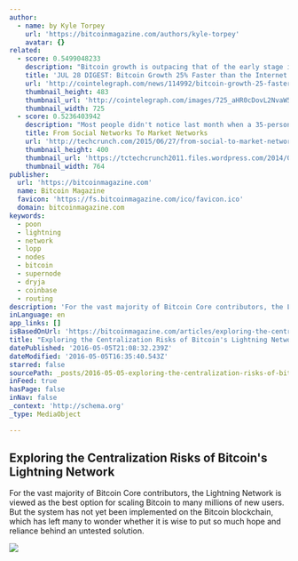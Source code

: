 ```yaml
---
author:
  - name: by Kyle Torpey
    url: 'https://bitcoinmagazine.com/authors/kyle-torpey'
    avatar: {}
related:
  - score: 0.5499048233
    description: "Bitcoin growth is outpacing that of the early stage internet by almost 25%; an Estonian Angel List service will utilize Bitcoin's blockchain to secure its marketplace, and more top stories for July 28. In terms of investment, Bitcoin growth is outpacing that of the early stage internet by almost 25%, according to the latest figures compiled by IB Times UK."
    title: 'JUL 28 DIGEST: Bitcoin Growth 25% Faster than the Internet in 90s; Estonian Angel List Service Secures Marketplace with BTC Blockchain'
    url: 'http://cointelegraph.com/news/114992/bitcoin-growth-25-faster-than-the-internet-in-90s-estonian-angel-list-service-secures-marketplace-with-btc-blockchain'
    thumbnail_height: 483
    thumbnail_url: 'http://cointelegraph.com/images/725_aHR0cDovL2NvaW50ZWxlZ3JhcGguY29tL3N0b3JhZ2UvdXBsb2Fkcy92aWV3Lzk5MTkyNTk1NTE2YTJkMjFlYzE5NmJlZDM2MjYyNDQ1LnBuZw==.jpg'
    thumbnail_width: 725
  - score: 0.5236403942
    description: "Most people didn't notice last month when a 35-person company in San Francisco called HoneyBook announced a $22 million Series B*. What was unusual about the deal is that nearly all the best-known Silicon Valley VCs competed for it."
    title: From Social Networks To Market Networks
    url: 'http://techcrunch.com/2015/06/27/from-social-to-market-networks/'
    thumbnail_height: 400
    thumbnail_url: 'https://tctechcrunch2011.files.wordpress.com/2014/02/shutterstock_173525351.jpg?w=764&h=400&crop=1'
    thumbnail_width: 764
publisher:
  url: 'https://bitcoinmagazine.com'
  name: Bitcoin Magazine
  favicon: 'https://fs.bitcoinmagazine.com/ico/favicon.ico'
  domain: bitcoinmagazine.com
keywords:
  - poon
  - lightning
  - network
  - lopp
  - nodes
  - bitcoin
  - supernode
  - dryja
  - coinbase
  - routing
description: 'For the vast majority of Bitcoin Core contributors, the Lightning Network is viewed as the best option for scaling Bitcoin to many millions of new users. But the system has not yet been implemented on the Bitcoin blockchain, which has left many to wonder whether it is wise to put so much hope and reliance behind an untested solution.'
inLanguage: en
app_links: []
isBasedOnUrl: 'https://bitcoinmagazine.com/articles/exploring-the-centralization-risks-of-bitcoin-s-lightning-network-1462460852'
title: "Exploring the Centralization Risks of Bitcoin's Lightning Network"
datePublished: '2016-05-05T21:08:32.239Z'
dateModified: '2016-05-05T16:35:40.543Z'
starred: false
sourcePath: _posts/2016-05-05-exploring-the-centralization-risks-of-bitcoins-lightning-ne.md
inFeed: true
hasPage: false
inNav: false
_context: 'http://schema.org'
_type: MediaObject

---
```

<article style=""><h1>Exploring the Centralization Risks of Bitcoin's Lightning Network</h1><p>For the vast majority of Bitcoin Core contributors, the Lightning Network is viewed as the best option for scaling Bitcoin to many millions of new users. But the system has not yet been implemented on the Bitcoin blockchain, which has left many to wonder whether it is wise to put so much hope and reliance behind an untested solution.</p><img src="https://fs.bitcoinmagazine.com/img/articles/exploring-the-centralization-risks-of-bitcoin-s-lightning-network.jpg" /></article>